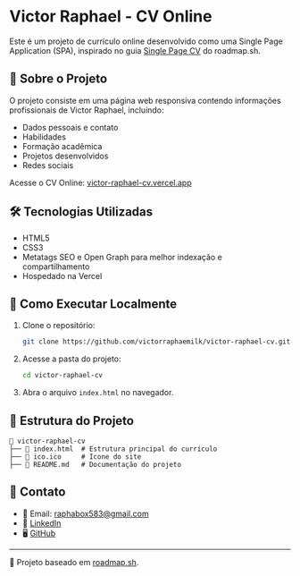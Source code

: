 # Victor Raphael - CV Online

Este é um projeto de currículo online desenvolvido como uma Single Page Application (SPA), inspirado no guia [Single Page CV](https://roadmap.sh/projects/single-page-cv) do roadmap.sh.

## 📌 Sobre o Projeto

O projeto consiste em uma página web responsiva contendo informações profissionais de Victor Raphael, incluindo:
- Dados pessoais e contato
- Habilidades
- Formação acadêmica
- Projetos desenvolvidos
- Redes sociais

Acesse o CV Online: [victor-raphael-cv.vercel.app](https://victor-raphael-cv.vercel.app/)

## 🛠️ Tecnologias Utilizadas

- HTML5
- CSS3
- Metatags SEO e Open Graph para melhor indexação e compartilhamento
- Hospedado na Vercel

## 🚀 Como Executar Localmente

1. Clone o repositório:
   ```bash
   git clone https://github.com/victorraphaemilk/victor-raphael-cv.git
   ```
2. Acesse a pasta do projeto:
   ```bash
   cd victor-raphael-cv
   ```
3. Abra o arquivo `index.html` no navegador.

## 📜 Estrutura do Projeto

```
📂 victor-raphael-cv
├── 📄 index.html  # Estrutura principal do currículo
├── 📄 ico.ico     # Ícone do site
├── 📜 README.md   # Documentação do projeto
```

## 📢 Contato

- 📧 Email: raphabox583@gmail.com
- 🔗 [LinkedIn](https://www.linkedin.com/in/victorraphaelleite/)
- 🖥️ [GitHub](https://github.com/victorraphaemilk)

---

📌 Projeto baseado em [roadmap.sh](https://roadmap.sh/projects/single-page-cv).
